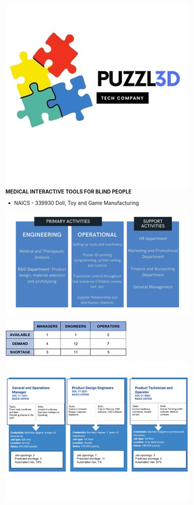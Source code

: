 
![Image](logo.jpg)
**MEDICAL INTERACTIVE TOOLS FOR BLIND PEOPLE**

* NAICS - 339930 Doll, Toy and Game Manufacturing

![Image](activities.jpg)



![Image](4.png)

![Image](Imagejob.png)
